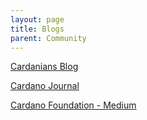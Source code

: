 ```yaml
---
layout: page
title: Blogs
parent: Community
---
```


[Cardanians Blog](https://cardanians.io/en/blog)

[Cardano Journal](https://cardanojournal.com/)

[Cardano Foundation - Medium](https://medium.com/@cardano.foundation)
